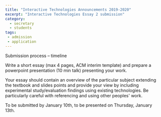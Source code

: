```yaml
---
title: "Interactive Technologies Announcements 2019-2020"
excerpt: "Interactive Technologies Essay 2 submission"
category:
  - secretary
  - students
tags:
 - admission
 - application
---
```


Submission process – timeline

Write a short essay (max 4 pages, ACM interim template) and prepare a powerpoint presentation (10 min talk) presenting your work.

Your essay should contain an overview of the particular subject extending the textbook and slides points and provide your view by including experimental study/evaluation findings using existing technologies. Be particularly careful with referencing and using other peoples' work.


To be submitted by January 10th, to be presented on Thursday, January 13th.
